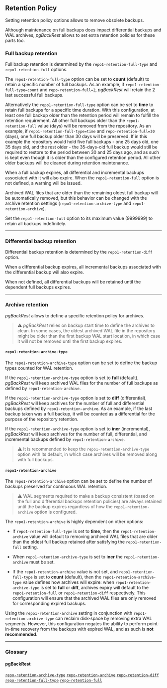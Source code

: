 ## Retention Policy

Setting retention policy options allows to remove obsolete backups.

Although maintenance on full backups does impact differential backups and WAL archives, _pgBackRest_ allows to set extra retention policies for these parts too.

### Full backup retention

Full backup retention is determined by the `repo1-retention-full-type` and `repo1-retention-full` options.

The `repo1-retention-full-type` option can be set to **count** (default) to retain a specific number of full backups. As an example, if `repo1-retention-full-type=count` and `repo-retention-full=2`, _pgBackRest_ will retain the 2 last successful full backups.

Alternatively the `repo1-retention-full-type` option can be set to **time** to retain full backups for a specific time duration. With this configuration, at least one full backup older than the retention period will remain to fulfill the retention requirement. All other full backups older than the `repo1-retention-full` value (days) will be removed from the repository. As an example, if `repo1-retention-full-type=time` and `repo-retention-full=30` (days), one full backup older than 30 days will be preserved. If in this example the repository would hold five full backups - one 25 days old, one 35 days old, and the rest older - the 35-days-old full backup would still be required to restore to the period between 30 and 25 days ago, and as such is kept even though it is older than the configured retention period. All other older backups will be cleaned during retention maintenance.

When a full backup expires, all differential and incremental backups associated with it will also expire. When the `repo1-retention-full` option is not defined, a warning will be issued.

Archived WAL files that are older than the remaining oldest full backup will be automatically removed, but this behavior can be changed with the archive retention settings (`repo1-retention-archive-type` and `repo1-retention-archive`).

Set the `repo1-retention-full` option to its maximum value (9999999) to retain all backups indefinitely.

---

### Differential backup retention

Differential backup retention is determined by the `repo1-retention-diff` option.

When a differential backup expires, all incremental backups associated with the differential backup will also expire.

When not defined, all differential backups will be retained until the dependent full backups expires.

---

### Archive retention

_pgBackRest_ allows to define a specific retention policy for archives.

> :warning: _pgBackRest_ relies on backup start time to define the archives to clean. In some cases, the oldest archived WAL file in the repository might be older than the first backup WAL start location, in which case it will not be removed until the first backup expires.

#### `repo1-retention-archive-type`

The `repo1-retention-archive-type` option can be set to define the backup types counted for WAL retention.

If the `repo1-retention-archive-type` option is set to **full** (default), _pgBackRest_ will keep archived WAL files for the number of full backups as defined by `repo1-retention-archive`.

If the `repo1-retention-archive-type` option is set to **diff** (differential), _pgBackRest_ will keep archives for the number of full and differential backups defined by `repo1-retention-archive`. As an example, if the last backup taken was a full backup, it will be counted as a differential for the purpose of the repository retention.

If the `repo1-retention-archive-type` option is set to **incr** (incremental), _pgBackRest_ will keep archives for the number of full, differential, and incremental backups defined by `repo1-retention-archive`.

> :warning: It is recommended to keep the `repo1-retention-archive-type` option with its default, in which case archives will be removed along with full backups.

#### `repo1-retention-archive`

The `repo1-retention-archive` option can be set to define the number of backups preserved for continuous WAL retention.

> :warning: WAL segments required to make a backup consistent (based on the full and differential backups retention policies) are always retained until the backup expires regardless of how the `repo1-retention-archive` option is configured.

The `repo1-retention-archive` is highly dependent on other options:

- If `repo1-retention-full-type` is set to **time**, then the `repo1-retention-archive` value will default to removing archived WAL files that are older than the oldest full backup retained after satisfying the `repo1-retention-full` setting.

- When `repo1-retention-archive-type` is set to **incr** the `repo1-retention-archive` must be set.

- If the `repo1-retention-archive` value is not set, and `repo1-retention-full-type` is set to **count** (default), then the `repo1-retention-archive-type` value defines how archives will expire: when `repo1-retention-archive-type` is set to **full** or **diff**, archives expiry will default to the `repo1-retention-full` or `repo1-retention-diff` respectively. This configuration will ensure that the archived WAL files are only removed for corresponding expired backups.

Using the `repo1-retention-archive` setting in conjunction with `repo1-retention-archive-type` can reclaim disk-space by removing extra WAL segments. However, this configuration negates the ability to perform point-in-time recovery from the backups with expired WAL, and as such is **not recommended**.

---

### Glossary

#### pgBackRest

[`repo-retention-archive-type`](https://pgbackrest.org/configuration.html#section-repository/option-repo-retention-archive-type)
[`repo-retention-archive`](https://pgbackrest.org/configuration.html#section-repository/option-repo-retention-archive)
[`repo-retention-diff`](https://pgbackrest.org/configuration.html#section-repository/option-repo-retention-diff)
[`repo-retention-full-type`](https://pgbackrest.org/configuration.html#section-repository/option-repo-retention-full-type)
[`repo-retention-full`](https://pgbackrest.org/configuration.html#section-repository/option-repo-retention-full)
